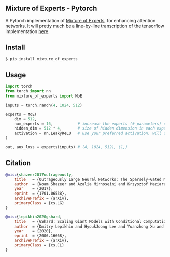 ## Mixture of Experts - Pytorch

A Pytorch implementation of <a href="https://arxiv.org/abs/2006.16668">Mixture of Experts</a>, for enhancing attention networks. It will pretty much be a line-by-line transcription of the tensorflow implementation <a href="https://github.com/tensorflow/tensor2tensor/blob/master/tensor2tensor/models/research/moe.py">here</a>.

## Install

```bash
$ pip install mixture_of_experts
```

## Usage

```python
import torch
from torch import nn
from mixture_of_experts import MoE

inputs = torch.randn(4, 1024, 512)

experts = MoE(
    dim = 512,
    num_experts = 16,           # increase the experts (# parameters) of your model without increasing computation
    hidden_dim = 512 * 4,       # size of hidden dimension in each expert, defaults to 4 * dimension
    activation = nn.LeakyReLU   # use your preferred activation, will default to ReLU
)

out, aux_loss = experts(inputs) # (4, 1024, 512), (1,)
```

## Citation

```bibtex
@misc{shazeer2017outrageously,
    title   = {Outrageously Large Neural Networks: The Sparsely-Gated Mixture-of-Experts Layer},
    author  = {Noam Shazeer and Azalia Mirhoseini and Krzysztof Maziarz and Andy Davis and Quoc Le and Geoffrey Hinton and Jeff Dean},
    year    = {2017},
    eprint  = {1701.06538},
    archivePrefix = {arXiv},
    primaryClass = {cs.LG}
}
```

```bibtex
@misc{lepikhin2020gshard,
    title   = {GShard: Scaling Giant Models with Conditional Computation and Automatic Sharding},
    author  = {Dmitry Lepikhin and HyoukJoong Lee and Yuanzhong Xu and Dehao Chen and Orhan Firat and Yanping Huang and Maxim Krikun and Noam Shazeer and Zhifeng Chen},
    year    = {2020},
    eprint  = {2006.16668},
    archivePrefix = {arXiv},
    primaryClass = {cs.CL}
}
```
